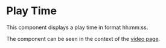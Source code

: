 # Play Time

This component displays a play time in format hh:mm:ss.

The component can be seen in the context of the [video page](/styleguide/pages/video-page/preview).

